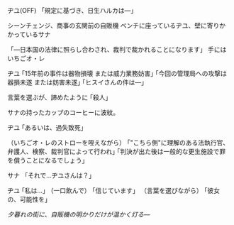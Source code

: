 ヂユ(OFF)
「規定に基づき、日生ハルカは―」

シーンチェンジ、商事の玄関前の自販機
ベンチに座っているヂユ、壁に寄りかかっているサナ

「―日本国の法律に照らし合わされ、裁判で裁かれることになります」
手にはいちごオ・レ

ヂユ
｢15年前の事件は器物損壊 または威力業務妨害｣
｢今回の管理局への攻撃は器損未遂 または妨害未遂｣
｢ヒスイさんの件は―｣

言葉を選ぶが、諦めたように
｢殺人｣

サナの持ったカップのコーヒーに波紋。

ヂユ
｢あるいは、過失致死｣

（いちごオ・レのストローを咥えながら）
｢"こちら側"に理解のある法執行官、弁護人、検察、裁判官によって行われ｣
｢判決が出た後は一般的な更生施設で罪を償うことになるでしょう｣

サナ
「それで...ヂユさんは？」

ヂユ
｢私は...｣
（一口飲んで）
｢信じています」
（言葉を選びながら）
｢彼女の、可能性を」

_夕暮れの街に、自販機の明かりだけが温かく灯る―_